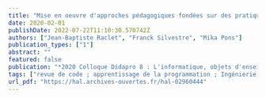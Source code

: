 ```yaml
---
title: "Mise en oeuvre d'approches pédagogiques fondées sur des pratiques de l'industrie du logiciel pour l'apprentissage de la programmation"
date: 2020-02-01
publishDate: 2022-07-22T11:10:30.570742Z
authors: ["Jean-Baptiste Raclet", "Franck Silvestre", "Mika Pons"]
publication_types: ["1"]
abstract: ""
featured: false
publication: "*2020 Colloque Didapro 8 : L'informatique, objets d'enseignements (DidaSTIC 2020)*"
tags: ["revue de code ; apprentissage de la programmation ; Ingénierie logiciel ; conception guidée par les tests"]
url_pdf: "https://hal.archives-ouvertes.fr/hal-02960444"
---
```


